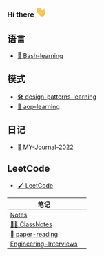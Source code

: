 ### Hi there <img src="./assets/hi.gif" width="25px">

<!--
**yrf105/yrf105** is a ✨ _special_ ✨ repository because its `README.md` (this file) appears on your GitHub profile.

Here are some ideas to get you started:

- 🔭 I’m currently working on ...
- 🌱 I’m currently learning ...
- 👯 I’m looking to collaborate on ...
- 🤔 I’m looking for help with ...
- 💬 Ask me about ...
- 📫 How to reach me: ...
- 😄 Pronouns: ...
- ⚡ Fun fact: ...
-->
## 语言
- [🐚 Bash-learning](https://github.com/yrf105/Bash-learning)

## 模式
- [🛠 design-patterns-learning](https://github.com/yrf105/design-patterns-learning)
- [🌈 aop-learning](https://github.com/yrf105/aop-learning)

## 日记
- [📝 MY-Journal-2022](https://github.com/yrf105/MY-Journal-2022)

## LeetCode
- [🖌️ LeetCode](https://github.com/yrf105/LeetCode)


| 笔记 |  |
| - | - |
| [Notes](https://github.com/yrf105/Notes) | |
| [🧑‍🏫 ClassNotes](https://github.com/yrf105/ClassNotes)| |
| [📜 paper-reading](https://github.com/yrf105/paper-reading)| |
| [Engineering-Interviews](https://github.com/yrf105/Engineering-Interviews)| |
